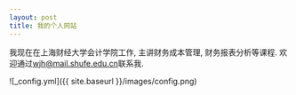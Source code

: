 ```yaml
---
layout: post
title: 我的个人网站
---
```


我现在在上海财经大学会计学院工作, 主讲财务成本管理, 财务报表分析等课程. 欢迎通过[wjh@mail.shufe.edu.cn](mailto:wjh@mail.shufe.edu.cn)联系我.

![_config.yml]({{ site.baseurl }}/images/config.png)
